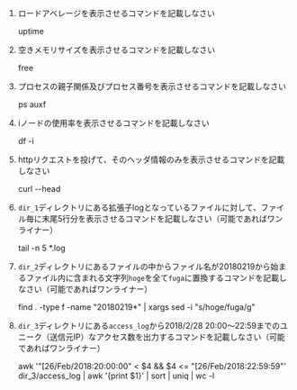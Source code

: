 1. ロードアベレージを表示させるコマンドを記載しなさい

   uptime

2. 空きメモリサイズを表示させるコマンドを記載しなさい

   free

3. プロセスの親子関係及びプロセス番号を表示させるコマンドを記載しなさい

   ps auxf

4. iノードの使用率を表示させるコマンドを記載しなさい

   df -i

5. httpリクエストを投げて、そのヘッダ情報のみを表示させるコマンドを記載しなさい

   curl --head

6. `dir_1`ディレクトリにある拡張子logとなっているファイルに対して、ファイル毎に末尾5行分を表示させるコマンドを記載しなさい（可能であればワンライナー）

   tail -n 5 *.log

7. `dir_2`ディレクトリにあるファイルの中からファイル名が20180219から始まるファイル内に含まれる文字列`hoge`を全て`fuga`に置換するコマンドを記載しなさい（可能であればワンライナー）

   find . -type f -name "20180219*" | xargs sed -i "s/hoge/fuga/g"

8. `dir_3`ディレクトリにある`access_log`から2018/2/28 20:00～22:59までのユニーク（送信元IP）なアクセス数を出力するコマンドを記載しなさい（可能であればワンライナー）

   awk '"[26/Feb/2018:20:00:00" < $4 && $4 <= "[26/Feb/2018:22:59:59"' dir_3/access_log | awk '{print $1}' | sort | uniq | wc -l